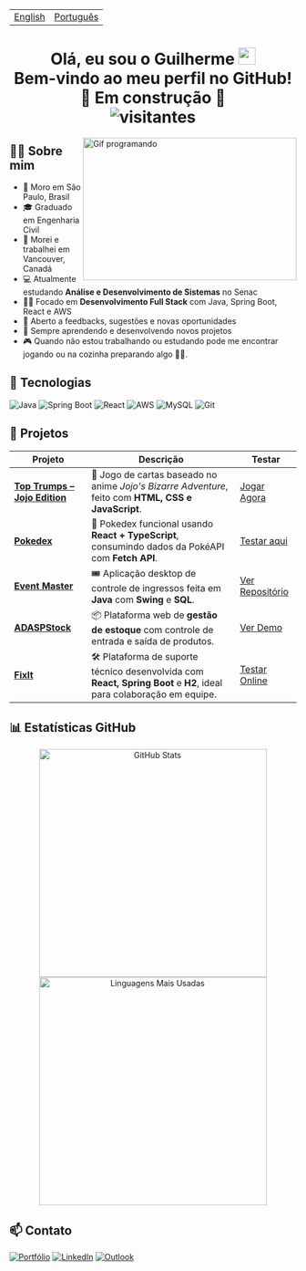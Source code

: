 <table>
  <tr>
    <td><a href="README.md">English</a></td>
    <td><a href="README_PT-BR.md">Português</a></td>
  </tr>
</table>

<h1 align="center">
  Olá, eu sou o Guilherme 
  <img src="https://raw.githubusercontent.com/iampavangandhi/iampavangandhi/master/gifs/Hi.gif" width="30px" />
  <br/>
  Bem-vindo ao meu perfil no GitHub! 🚧 Em construção 🚧
  <br/>
  <img src="https://visitor-badge.laobi.icu/badge?page_id=GuilhermeHVSantos.GuilhermeHVSantos" alt="visitantes"/>
</h1>

<img align="right" height="250" width="375" alt="Gif programando" src="https://c.tenor.com/GfSX-u7VGM4AAAAC/coding.gif" />

## 🙋‍♂️ Sobre mim

- 📍 Moro em São Paulo, Brasil  
- 🎓 Graduado em Engenharia Civil  
- 🍁 Morei e trabalhei em Vancouver, Canadá  
- 💻 Atualmente estudando **Análise e Desenvolvimento de Sistemas** no Senac  
- 👨‍💻 Focado em **Desenvolvimento Full Stack** com Java, Spring Boot, React e AWS  
- 💬 Aberto a feedbacks, sugestões e novas oportunidades  
- 🧠 Sempre aprendendo e desenvolvendo novos projetos  
- 🎮 Quando não estou trabalhando ou estudando pode me encontrar jogando ou na cozinha preparando algo 🧑‍🍳.

## 🧰 Tecnologias

![Java](https://img.shields.io/badge/Java-ED8B00?style=for-the-badge&logo=openjdk&logoColor=white)
![Spring Boot](https://img.shields.io/badge/Spring_Boot-6DB33F?style=for-the-badge&logo=spring-boot&logoColor=white)
![React](https://img.shields.io/badge/React-20232A?style=for-the-badge&logo=react&logoColor=61DAFB)
![AWS](https://img.shields.io/badge/AWS-232F3E?style=for-the-badge&logo=amazon-aws&logoColor=white)
![MySQL](https://img.shields.io/badge/MySQL-00758F?style=for-the-badge&logo=mysql&logoColor=white)
![Git](https://img.shields.io/badge/Git-F05032?style=for-the-badge&logo=git&logoColor=white)

## 🚀 Projetos

| Projeto | Descrição | Testar |
|--------|-------------|--------|
| [**Top Trumps – Jojo Edition**](https://github.com/guilhermehvsantos/Jojo-SuperTrunfo) | 🎴 Jogo de cartas baseado no anime *Jojo's Bizarre Adventure*, feito com **HTML, CSS e JavaScript**. | [Jogar Agora](https://guilhermehvsantos.github.io/Jojo-SuperTrunfo/) |
| [**Pokedex**](https://github.com/guilhermehvsantos/Pokedex) | 🧠 Pokedex funcional usando **React + TypeScript**, consumindo dados da PokéAPI com **Fetch API**. | [Testar aqui](https://guilhermehvsantos.github.io/Pokedex/) |
| [**Event Master**](https://github.com/guilhermehvsantos/POO-2024-1-Equipe07) | 🎟️ Aplicação desktop de controle de ingressos feita em **Java** com **Swing** e **SQL**. | [Ver Repositório](https://github.com/guilhermehvsantos/POO-2024-1-Equipe07) |
| [**ADASPStock**](https://github.com/guilhermehvsantos/PI---SENAC-4-SEMESTRE) | 📦 Plataforma web de **gestão de estoque** com controle de entrada e saída de produtos. | [Ver Demo](https://www.youtube.com/watch?v=3NbT76TXASU) |
| [**FixIt**](https://github.com/guilhermehvsantos/Fixit-Deploy-Docker) | 🛠️ Plataforma de suporte técnico desenvolvida com **React, Spring Boot** e **H2**, ideal para colaboração em equipe. | [Testar Online](https://fixit-pi-five.vercel.app/) |

## 📊 Estatísticas GitHub

<p align="center">
  <img width="400" src="https://github-readme-stats.vercel.app/api?username=GuilhermeHVSantos&theme=vision-friendly-dark&show_icons=true" alt="GitHub Stats"/>
  <img width="400" src="https://github-readme-stats.vercel.app/api/top-langs/?username=GuilhermeHVSantos&theme=vision-friendly-dark&layout=compact" alt="Linguagens Mais Usadas"/>
</p>

## 📫 Contato

[![Portfólio](https://img.shields.io/badge/Portfólio-222222?style=for-the-badge)](https://portfolioweb-five-mocha.vercel.app/)
[![LinkedIn](https://img.shields.io/badge/Linkedin-0077B5?style=for-the-badge&logo=LinkedIn&logoColor=white)](https://www.linkedin.com/in/guilhermehvs/)
[![Outlook](https://img.shields.io/badge/Outlook-0078D4?style=for-the-badge&logo=microsoft-outlook&logoColor=white)](mailto:guilhermehvs@hotmail.com)

